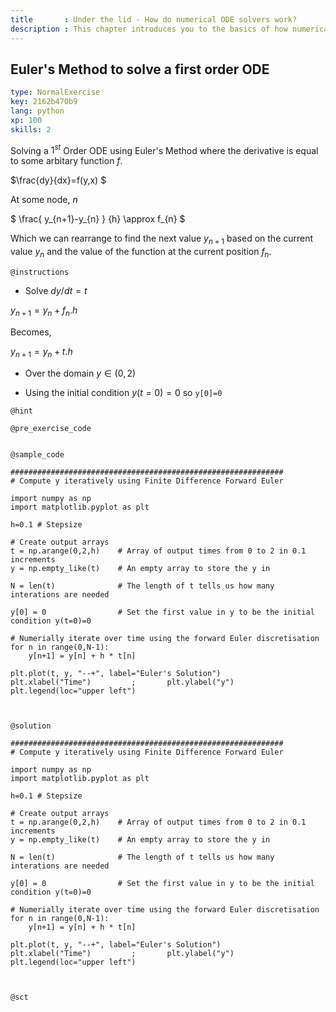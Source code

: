 ```yaml
---
title       : Under the lid - How do numerical ODE solvers work?
description : This chapter introduces you to the basics of how numerical ODE solvers work. We will explore how the Euler and Implicit methods work and look to how these can be refined to give better accuracy.
---
```

## Euler's Method to solve a first order ODE

```yaml
type: NormalExercise
key: 2162b470b9
lang: python
xp: 100
skills: 2
```

Solving a $1^{st}$ Order ODE using Euler's Method where the derivative is equal to some arbitary function $f$.

$\frac{dy}{dx}=f(y,x) $ 

At some node, $n$

$  \frac{ y_{n+1}-y_{n} } {h} \approx f_{n} $ 

Which we can rearrange to find the next value $y_{n+1}$ based on the current value $y_{n}$ and the value of the function at the current position $f_{n}$.




`@instructions`
- Solve $dy/dt=t$

$y_{n+1}=y_{n}+f_{n}.h$

Becomes,

$y_{n+1}=y_{n}+t.h$

- Over the domain $y\in(0,2)$ 

- Using the initial condition $y(t=0)=0$ so `y[0]=0`

`@hint`

`@pre_exercise_code`
```{python}

```

`@sample_code`
```{python}
#############################################################
# Compute y iteratively using Finite Difference Forward Euler

import numpy as np
import matplotlib.pyplot as plt

h=0.1 # Stepsize

# Create output arrays
t = np.arange(0,2,h)    # Array of output times from 0 to 2 in 0.1 increments
y = np.empty_like(t)    # An empty array to store the y in

N = len(t)              # The length of t tells us how many interations are needed

y[0] = 0                # Set the first value in y to be the initial condition y(t=0)=0

# Numerially iterate over time using the forward Euler discretisation
for n in range(0,N-1):
    y[n+1] = y[n] + h * t[n]

plt.plot(t, y, "--+", label="Euler's Solution")
plt.xlabel("Time")         ;       plt.ylabel("y")
plt.legend(loc="upper left")



```

`@solution`
```{python}
#############################################################
# Compute y iteratively using Finite Difference Forward Euler

import numpy as np
import matplotlib.pyplot as plt

h=0.1 # Stepsize

# Create output arrays
t = np.arange(0,2,h)    # Array of output times from 0 to 2 in 0.1 increments
y = np.empty_like(t)    # An empty array to store the y in

N = len(t)              # The length of t tells us how many interations are needed

y[0] = 0                # Set the first value in y to be the initial condition y(t=0)=0

# Numerially iterate over time using the forward Euler discretisation
for n in range(0,N-1):
    y[n+1] = y[n] + h * t[n]

plt.plot(t, y, "--+", label="Euler's Solution")
plt.xlabel("Time")         ;       plt.ylabel("y")
plt.legend(loc="upper left")



```

`@sct`
```{python}

```
